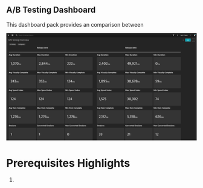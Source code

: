 ## A/B Testing Dashboard
This dashboard pack provides an comparison between

![User Journey Dashboard](AB.png)

# Prerequisites Highlights

1. 
